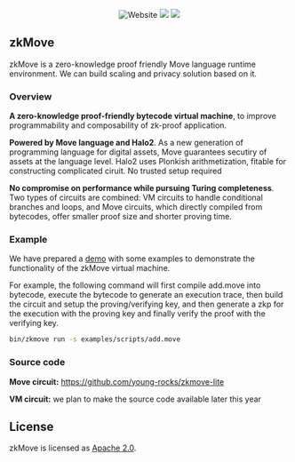 <p align="center">
    <img alt="Website" src="https://img.shields.io/website?down_message=offline&label=zkmove.net&up_message=online&url=https%3A%2F%2Fzkmove.net">
    <a href="https://discord.gg/d6yMS2yycq"><img src="https://img.shields.io/discord/907903191788683304?logo=discord"/></a>
    <a href="https://twitter.com/zkmove"><img src="https://img.shields.io/twitter/follow/zkmove?style=social"/></a>
</p>

## zkMove

zkMove is a zero-knowledge proof friendly Move language runtime environment. We can build scaling and privacy solution based on it.

### Overview

**A zero-knowledge proof-friendly bytecode virtual machine**, to improve programmability and composability of zk-proof application.

**Powered by Move language and Halo2**. As a new generation of programming language for digital assets, Move guarantees secutiry of assets at the language level. Halo2 uses Plonkish arithmetization, fitable for constructing complicated ciruit. No trusted setup required

**No compromise on performance while pursuing Turing completeness**. Two types of circuits are combined: VM circuits to handle conditional branches and loops, and Move circuits, which directly compiled from bytecodes, offer smaller proof size and shorter proving time. 

### Example

We have prepared a [demo](./demo/README.md) with some examples to demonstrate the functionality of the zkMove virtual machine. 

For example, the following command will first compile add.move into bytecode, execute the bytecode to generate an execution trace, then build the circuit and setup the proving/verifying key, and then generate a zkp for the execution with the proving key and finally verify the proof with the verifying key.

```bash
bin/zkmove run -s examples/scripts/add.move
```

### Source code

**Move circuit:** https://github.com/young-rocks/zkmove-lite

**VM circuit:** we plan to make the source code available later this year


## License

zkMove is licensed as [Apache 2.0](./LICENSE).

